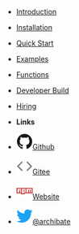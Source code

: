 - [Introduction](introduction)
- [Installation](installation)
- [Quick Start](quick-start)
- [Examples](examples)
- [Functions](functions)
- [Developer Build](dev/build)
- [Hiring](hiring)

- **Links**
- [![Github](assets/img/github.svg)Github](https://github.com/zenustech/zeno)
- [![Gitee](assets/img/code.svg)Gitee](https://gitee.com/zenustech/zeno)
- [![Website](assets/img/npm.svg)Website](https://zenustech.com)
- [![Twitter](assets/img/twitter.svg)@archibate](http://twitter.com/archibate)
